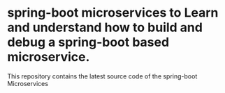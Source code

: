 # spring-boot microservices to Learn and understand how to build and debug a spring-boot based microservice.
This repository contains the latest source code of the spring-boot Microservices
